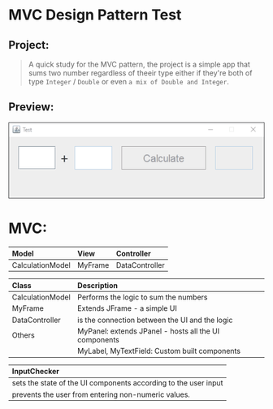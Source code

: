 # MVC Design Pattern Test
## Project:
> A quick study for the MVC pattern, the project is a simple app that sums two number regardless of theeir type either if they're both of type `Integer` / `Double` or even `a mix of Double and Integer`.
## Preview:
![](img/preview.gif)

# MVC:
| Model  | View  | Controller  |
| :------------ | :------------ | :------------ |
| CalculationModel  | MyFrame  | DataController  |


| Class  | Description  |
| :------------ | :------------ |
| CalculationModel  | Performs the logic to sum the numbers  |
| MyFrame  | Extends JFrame - a simple UI  |
| DataController  | is the connection between the UI and the logic  |
| Others  | MyPanel: extends JPanel - hosts all the UI components  |
|   | MyLabel, MyTextField: Custom built components  |

| InputChecker  |
| :------------ |
| sets the state of the UI components according to the user input  |
|  prevents the user from entering non-numeric values.  |